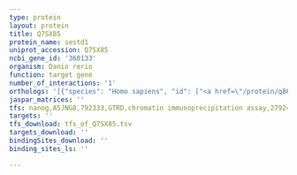 ```yaml
---
type: protein
layout: protein
title: Q7SX85
protein_name: sestd1
uniprot_accession: Q7SX85
ncbi_gene_id: '360133'
organism: Danio rerio
function: target gene
number_of_interactions: '1'
orthologs: '[{"species": "Homo sapiens", "id": ["<a href=\"/protein/q86vw0\">Q86VW0</a>"]}, {"species": "Mus musculus", "id": ["<a href=\"/protein/q80uk0\">Q80UK0</a>"]}, {"species": "Rattus norvegicus", "id": ["B5DFL9"]}, {"species": "Caenorhabditis elegans", "id": ["<a href=\"/protein/q20833\">Q20833</a>"]}]'
jaspar_matrices: ''
tfs: nanog,A5JNG8,792333,GTRD,chromatin immunoprecipitation assay,27924024%5Buid%5D,No
targets: ''
tfs_download: tfs_of_Q7SX85.tsv
targets_download: ''
bindingSites_download: ''
binding_sites_ls: ''

---
```

